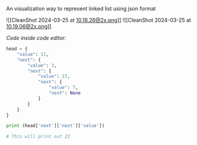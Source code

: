 An visualization way to represent linked list using json format

![[CleanShot 2024-03-25 at 10.18.26@2x.png]]
![[CleanShot 2024-03-25 at 10.19.06@2x.png]]

*Code inside code editor:*

```python
head = {
	"value": 11,
	"next": {
		"value": 3,
		"next": {
			"value": 23,
			"next": {
				"value": 7,
				"next": None
			}
		}
	}
}

print (head['next']['next']['value'])

# This will print out 23

```


